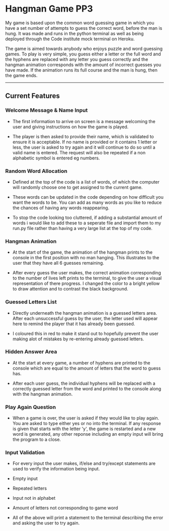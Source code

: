 # Hangman Game PP3

My game is based upon the common word guessing game in which you have a set number of attempts to guess the correct word, before the man is hung. It was made and runs in the python terminal as well as being deployed through the Code institute mock terminal on Heroku.

The game is aimed towards anybody who enjoys puzzle and word guessing games. To play is very simple, you guess either a letter or the full word and the hyphens are replaced with any letter you guess correctly and the hangman animation corresponds with the amount of incorrect guesses you have made. If the animation runs its full course and the man is hung, then the game ends.
* * * 

## Current Features

### Welcome Message & Name Input

- The first information to arrive on screen is a message welcoming the user and giving instructions on how the game is played.

- The player is then asked to provide their name, which is validated to ensure it is acceptable. If no name is provided or it contains 1 letter or less, the user is asked to try again and it will continue to do so until a valid name is entered. The request will also be repeated if a non alphabetic symbol is entered eg numbers.

### Random Word Allocation

- Defined at the top of the code is a list of words, of which the computer will randomly choose one to get assigned to the current game.

- These words can be updated in the code depending on how difficult you want the words to be. You can add as many words as you like to reduce the chances of having any words reappearing. 

- To stop the code looking too cluttered, if adding a substantial amount of words i would like to add these to a seperate file and import them to my run.py file rather than having a very large list at the top of my code.

### Hangman Animation 

- At the start of the game, the animation of the hangman prints to the console in the first position with no man hanging. This illustrates to the user that they have all 6 guesses remaining.

- After every guess the user makes, the correct animation corresponding to the number of lives left prints to the terminal, to give the user a visual representation of there progress. I changed the color to a bright yellow to draw attention and to contrast the black background.

### Guessed Letters List

- Directly underneath the hangman animation is a guessed letters area. After each unsuccessful guess by the user, the letter used will appear here to remind the player that it has already been guessed.

- I coloured this in red to make it stand out to hopefully prevent the user making alot of mistakes by re-entering already guessed letters.

### Hidden Answer Area

- At the start at every game, a number of hyphens are printed to the console which are equal to the amount of letters that the word to guess has.

- After each user guess, the individual hyphens will be replaced with a correctly guessed letter from the word and printed to the console along with the hangman animation.

### Play Again Question

- When a game is over, the user is asked if they would like to play again. You are asked to type either yes or no into the terminal. If any response is given that starts with the letter 'y', the game is restarted and a new word is generated, any other reponse including an empty input will bring the program to a close. 

### Input Validation 

- For every input the user makes, if/else and try/except statements are used to verify the information being input.

- Empty input
- Repeated letters
- Input not in alphabet
- Amount of letters not corresponding to game word

- All of the above will print a statement to the terminal describing the error and asking the user to try again.




